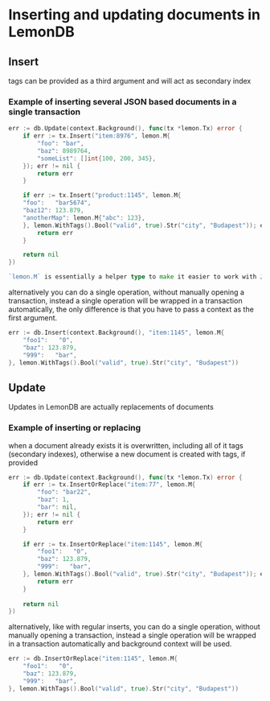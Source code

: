 # Inserting and updating documents in LemonDB

## Insert
tags can be provided as a third argument and will act as secondary index

### Example of inserting several JSON based documents in a single transaction
```go
err := db.Update(context.Background(), func(tx *lemon.Tx) error {
    if err := tx.Insert("item:8976", lemon.M{
        "foo": "bar",
        "baz": 8989764,
        "someList": []int{100, 200, 345},
    }); err != nil {
        return err
    }

    if err := tx.Insert("product:1145", lemon.M{
    "foo":   "bar5674",
    "baz12": 123.879,
    "anotherMap": lemon.M{"abc": 123},
    }, lemon.WithTags().Bool("valid", true).Str("city", "Budapest")); err != nil {
        return err
    }

    return nil
})

`lemon.M` is essentially a helper type to make it easier to work with JSON based documents
```

alternatively you can do a single operation, without manually opening a transaction, instead
a single operation will be wrapped in a transaction automatically, the only difference is that you have to
pass a context as the first argument.

```go
err := db.Insert(context.Background(), "item:1145", lemon.M{
    "foo1":   "0",
    "baz": 123.879,
    "999":   "bar",
}, lemon.WithTags().Bool("valid", true).Str("city", "Budapest"))
```

## Update
Updates in LemonDB are actually replacements of documents 

### Example of inserting or replacing 
when a document already exists it is overwritten, including all of it tags (secondary indexes), otherwise
a new document is created with tags, if provided

```go
err := db.Update(context.Background(), func(tx *lemon.Tx) error {
    if err := tx.InsertOrReplace("item:77", lemon.M{
        "foo": "bar22",
        "baz": 1,
        "bar": nil,
    }); err != nil {
        return err
    }

    if err := tx.InsertOrReplace("item:1145", lemon.M{
        "foo1":   "0",
        "baz": 123.879,
        "999":   "bar",
    }, lemon.WithTags().Bool("valid", true).Str("city", "Budapest")); err != nil {
        return err
    }
    
    return nil
})
```

alternatively, like with regular inserts, you can do a single operation, without manually opening a transaction,
instead  a single operation will be wrapped in a transaction automatically and background context will be used.

```go
err := db.InsertOrReplace("item:1145", lemon.M{
    "foo1":   "0",
    "baz": 123.879,
    "999":   "bar",
}, lemon.WithTags().Bool("valid", true).Str("city", "Budapest"))
```